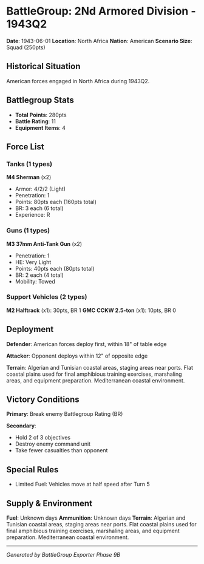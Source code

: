 # BattleGroup: 2Nd Armored Division - 1943Q2

**Date**: 1943-06-01
**Location**: North Africa
**Nation**: American
**Scenario Size**: Squad (250pts)

## Historical Situation

American forces engaged in North Africa during 1943Q2.

## Battlegroup Stats

- **Total Points**: 280pts
- **Battle Rating**: 11
- **Equipment Items**: 4

## Force List

### Tanks (1 types)

**M4 Sherman** (x2)
- Armor: 4/2/2 (Light)
- Penetration: 1
- Points: 80pts each (160pts total)
- BR: 3 each (6 total)
- Experience: R

### Guns (1 types)

**M3 37mm Anti-Tank Gun** (x2)
- Penetration: 1
- HE: Very Light
- Points: 40pts each (80pts total)
- BR: 2 each (4 total)
- Mobility: Towed

### Support Vehicles (2 types)

**M2 Halftrack** (x1): 30pts, BR 1
**GMC CCKW 2.5-ton** (x1): 10pts, BR 0

## Deployment

**Defender**: American forces deploy first, within 18" of table edge

**Attacker**: Opponent deploys within 12" of opposite edge

**Terrain**: Algerian and Tunisian coastal areas, staging areas near ports. Flat coastal plains used for final amphibious training exercises, marshaling areas, and equipment preparation. Mediterranean coastal environment.

## Victory Conditions

**Primary**: Break enemy Battlegroup Rating (BR)

**Secondary**:
- Hold 2 of 3 objectives
- Destroy enemy command unit
- Take fewer casualties than opponent

## Special Rules

- Limited Fuel: Vehicles move at half speed after Turn 5

## Supply & Environment

**Fuel**: Unknown days
**Ammunition**: Unknown days
**Terrain**: Algerian and Tunisian coastal areas, staging areas near ports. Flat coastal plains used for final amphibious training exercises, marshaling areas, and equipment preparation. Mediterranean coastal environment.

---

*Generated by BattleGroup Exporter Phase 9B*
